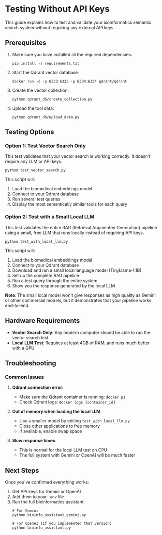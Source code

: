 # Testing Without API Keys

This guide explains how to test and validate your bioinformatics semantic search system without requiring any external API keys.

## Prerequisites

1. Make sure you have installed all the required dependencies:
   ```
   pip install -r requirements.txt
   ```

2. Start the Qdrant vector database:
   ```
   docker run -d -p 6333:6333 -p 6334:6334 qdrant/qdrant
   ```

3. Create the vector collection:
   ```
   python qdrant_db/create_collection.py
   ```

4. Upload the tool data:
   ```
   python qdrant_db/upload_data.py
   ```

## Testing Options

### Option 1: Test Vector Search Only

This test validates that your vector search is working correctly. It doesn't require any LLM or API keys.

```
python test_vector_search.py
```

This script will:
1. Load the biomedical embeddings model
2. Connect to your Qdrant database
3. Run several test queries
4. Display the most semantically similar tools for each query

### Option 2: Test with a Small Local LLM

This test validates the entire RAG (Retrieval Augmented Generation) pipeline using a small, free LLM that runs locally instead of requiring API keys.

```
python test_with_local_llm.py
```

This script will:
1. Load the biomedical embeddings model
2. Connect to your Qdrant database
3. Download and run a small local language model (TinyLlama-1.1B)
4. Set up the complete RAG pipeline
5. Run a test query through the entire system
6. Show you the response generated by the local LLM

**Note**: The small local model won't give responses as high quality as Gemini or other commercial models, but it demonstrates that your pipeline works end-to-end.

## Hardware Requirements

- **Vector Search Only**: Any modern computer should be able to run the vector search test
- **Local LLM Test**: Requires at least 4GB of RAM, and runs much better with a GPU

## Troubleshooting

### Common Issues

1. **Qdrant connection error**:
   - Make sure the Qdrant container is running: `docker ps`
   - Check Qdrant logs: `docker logs [container_id]`

2. **Out of memory when loading the local LLM**:
   - Use a smaller model by editing `test_with_local_llm.py`
   - Close other applications to free memory
   - If available, enable swap space

3. **Slow response times**:
   - This is normal for the local LLM test on CPU
   - The full system with Gemini or OpenAI will be much faster

## Next Steps

Once you've confirmed everything works:

1. Get API keys for Gemini or OpenAI
2. Add them to your `.env` file
3. Run the full bioinformatics assistant:
   ```
   # For Gemini
   python bioinfo_assistant_gemini.py
   
   # For OpenAI (if you implemented that version)
   python bioinfo_assistant.py
   ``` 